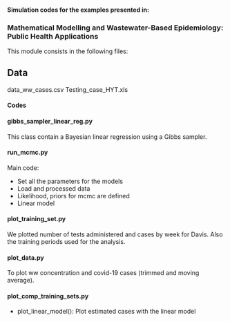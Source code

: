  
#### Simulation codes for the examples presented in:
### Mathematical Modelling and Wastewater-Based Epidemiology: Public Health Applications

This module consists in the following files:

## Data
data_ww_cases.csv
Testing_case_HYT.xls

#### Codes

#### gibbs_sampler_linear_reg.py
This class contain a Bayesian linear regression using a Gibbs sampler.

#### run_mcmc.py
Main code:
- Set all the parameters for the models
- Load and processed data
- Likelihood, priors for mcmc are defined
- Linear model 

#### plot_training_set.py
We plotted number of tests administered and cases by week for Davis. Also the training periods  used for the analysis.


#### plot_data.py
To plot ww concentration and covid-19 cases (trimmed and moving average). 

#### plot_comp_training_sets.py

- plot_linear_model(): Plot estimated cases with the linear model







